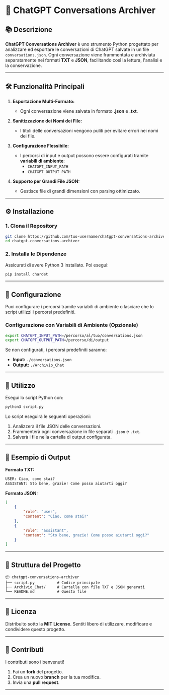# 🚀 **ChatGPT Conversations Archiver**

## 📚 **Descrizione**

**ChatGPT Conversations Archiver** è uno strumento Python progettato per analizzare ed esportare le conversazioni di ChatGPT salvate in un file `conversations.json`. Ogni conversazione viene frammentata e archiviata separatamente nei formati **TXT** e **JSON**, facilitando così la lettura, l'analisi e la conservazione.

---

## 🛠️ **Funzionalità Principali**

1. **Esportazione Multi-Formato:**  
   - Ogni conversazione viene salvata in formato **.json** e **.txt**.

2. **Sanitizzazione dei Nomi dei File:**  
   - I titoli delle conversazioni vengono puliti per evitare errori nei nomi dei file.

3. **Configurazione Flessibile:**  
   - I percorsi di input e output possono essere configurati tramite **variabili di ambiente**:  
     - `CHATGPT_INPUT_PATH`  
     - `CHATGPT_OUTPUT_PATH`  

4. **Supporto per Grandi File JSON:**  
   - Gestisce file di grandi dimensioni con parsing ottimizzato.

---

## ⚙️ **Installazione**

### 1. **Clona il Repository**
```bash
git clone https://github.com/tuo-username/chatgpt-conversations-archiver.git
cd chatgpt-conversations-archiver
```

### 2. **Installa le Dipendenze**
Assicurati di avere Python 3 installato. Poi esegui:
```bash
pip install chardet
```

---

## 📂 **Configurazione**

Puoi configurare i percorsi tramite variabili di ambiente o lasciare che lo script utilizzi i percorsi predefiniti.

### **Configurazione con Variabili di Ambiente (Opzionale)**
```bash
export CHATGPT_INPUT_PATH=/percorso/al/tuo/conversations.json
export CHATGPT_OUTPUT_PATH=/percorso/di/output
```

Se non configurati, i percorsi predefiniti saranno:
- **Input:** `./conversations.json`
- **Output:** `./Archivio_Chat`

---

## 🚀 **Utilizzo**

Esegui lo script Python con:
```bash
python3 script.py
```

Lo script eseguirà le seguenti operazioni:
1. Analizzerà il file JSON delle conversazioni.
2. Frammenterà ogni conversazione in file separati `.json` e `.txt`.
3. Salverà i file nella cartella di output configurata.

---

## 📄 **Esempio di Output**

**Formato TXT:**
```txt
USER: Ciao, come stai?
ASSISTANT: Sto bene, grazie! Come posso aiutarti oggi?
```

**Formato JSON:**
```json
[
    {
        "role": "user",
        "content": "Ciao, come stai?"
    },
    {
        "role": "assistant",
        "content": "Sto bene, grazie! Come posso aiutarti oggi?"
    }
]
```

---

## 🐍 **Struttura del Progetto**

```
📦 chatgpt-conversations-archiver
├── script.py          # Codice principale
├── Archivio_Chat/     # Cartella con file TXT e JSON generati
└── README.md          # Questo file
```

---

## 📜 **Licenza**

Distribuito sotto la **MIT License**. Sentiti libero di utilizzare, modificare e condividere questo progetto.

---

## 🤝 **Contributi**

I contributi sono i benvenuti!  
1. Fai un **fork** del progetto.  
2. Crea un nuovo **branch** per la tua modifica.  
3. Invia una **pull request**.  

---

